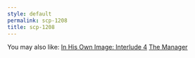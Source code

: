 ```yaml
---
style: default
permalink: scp-1208
title: scp-1208
---
```

You may also like:
[In His Own Image: Interlude 4](http://scp-wiki.net/in-his-own-image-interlude-4)
[The Manager](http://scp-wiki.net/the-manager)